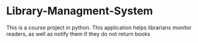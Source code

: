 # Library-Managment-System
This is a course project in python. This application helps librarians monitor readers, as well as notify them if they do not return books
